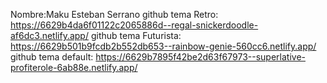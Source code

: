 Nombre:Maku Esteban Serrano
github tema Retro: https://6629b4da6f01122c2065886d--regal-snickerdoodle-af6dc3.netlify.app/
github tema Futurista: https://6629b501b9fcdb2b552db653--rainbow-genie-560cc6.netlify.app/
github tema default: https://6629b7895f42be2d63f67973--superlative-profiterole-6ab88e.netlify.app/
